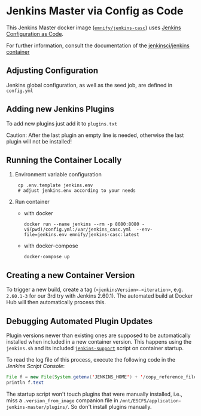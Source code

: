 # Jenkins Master via Config as Code

This Jenkins Master docker image ([`emnify/jenkins-casc`](https://hub.docker.com/r/emnify/jenkins-casc)) uses
[Jenkins Configuration as Code](https://plugins.jenkins.io/configuration-as-code).

For further information, consult the documentation of the [jenkinsci/jenkins container](https://github.com/jenkinsci/docker/blob/master/README.md)

## Adjusting Configuration

Jenkins global configuration, as well as the seed job, are defined in `config.yml`

## Adding new Jenkins Plugins

To add new plugins just add it to `plugins.txt`

Caution: After the last plugin an empty line is needed, otherwise the last plugin will not be installed!

## Running the Container Locally


1. Environment variable configuration

        cp .env.template jenkins.env
        # adjust jenkins.env according to your needs

1. Run container

    - with docker
      
          docker run --name jenkins --rm -p 8080:8080 -v$(pwd)/config.yml:/var/jenkins_casc.yml  --env-file=jenkins.env emnify/jenkins-casc:latest

    - with docker-compose

          docker-compose up


## Creating a new Container Version

To trigger a new build, create a tag (`<jenkinsVersion>-<iteration>`, e.g. `2.60.1-3` for our 3rd try with Jenkins 2.60.1).
The automated build at Docker Hub will then automatically process this.

## Debugging Automated Plugin Updates

Plugin versions newer than existing ones are supposed to be automatically installed when included in a new container version.
This happens using the `jenkins.sh` and its included [`jenkins-support`](https://github.com/jenkinsci/docker/blob/d1f5c7a70d271dbd74ff25cf765e3e1fa14c1a8b/jenkins-support#L40)
script on container startup.

To read the log file of this process, execute the following code in the _Jenkins Script Console_:

```java
File f = new File(System.getenv('JENKINS_HOME') + '/copy_reference_file.log')
println f.text
```

The startup script won't touch plugins that were manually installed, i.e., miss a `.version_from_image` companion file in `/mnt/ESCFS/application-jenkins-master/plugins/`.
So don't install plugins manually.